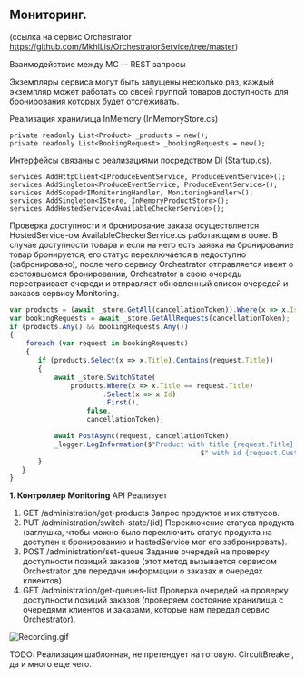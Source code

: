 ## **Мониторинг.**
(ссылка на сервис Orchestrator https://github.com/MkhlLis/OrchestratorService/tree/master)

Взаимодействие между МС -- REST запросы

Экземпляры сервиса могут быть запущены несколько раз, каждый экземпляр может работать со своей группой товаров
доступность для бронирования которых будет отслеживать.

Реализация хранилища InMemory (InMemoryStore.cs)
```
private readonly List<Product> _products = new();
private readonly List<BookingRequest> _bookingRequests = new();
```


Интерфейсы связаны с реализациями посредством DI (Startup.cs).
```
services.AddHttpClient<IProduceEventService, ProduceEventService>();
services.AddSingleton<ProduceEventService, ProduceEventService>();
services.AddScoped<IMonitoringHandler, MonitoringHandler>();
services.AddSingleton<IStore, InMemoryProductStore>();
services.AddHostedService<AvailableCheckerService>();
```


Проверка доступности и бронирование заказа осуществляется HostedService-ом AvailableCheckerService.cs работающим в фоне.
В случае доступности товара и если на него есть заявка на бронирование товар бронируется, его статус переключается в
недоступно (забронировано), после чего сервису Orchestrator отправляется ивент о состоявшемся бронировании,
Orchestrator в свою очередь перестраивает очереди и отправляет обновленный список очередей и заказов сервису Monitoring.
```js
var products = (await _store.GetAll(cancellationToken)).Where(x => x.IsAvailable).ToList();
var bookingRequests = await _store.GetAllRequests(cancellationToken);
if (products.Any() && bookingRequests.Any())
{
    foreach (var request in bookingRequests)
    {
       if (products.Select(x => x.Title).Contains(request.Title))
       {
           await _store.SwitchState(
               products.Where(x => x.Title == request.Title)
                       .Select(x => x.Id)
                       .First(),
                   false,
                   cancellationToken);

           await PostAsync(request, cancellationToken);
           _logger.LogInformation($"Product with title {request.Title} has been booked for a customer" +
                                               $" with id {request.Customers.First().CustomerId}.");
       }
   }
}
```

**1. Контроллер Monitoring**
API Реализует
1. GET /administration/get-products Запрос продуктов и их статусов.
2. PUT /administration/switch-state/{id} Переключение статуса продукта (заглушка, чтобы можно было переключить
   статус продукта на доступен к бронированию и hastedService мог его забронировать).
3. POST /administration/set-queue Задание очередей на проверку доступности позиций заказов (этот метод вызывается
   сервисом Orchestrator для передачи информации о заказах и очередях клиентов).
4. GET /administration/get-queues-list Проверка очередей на проверку доступности позиций заказов (проверяем состояние
   хранилища с очередями клиентов и заказами, которые нам передал сервис Orchestrator).

![Recording.gif](Recording.gif)

TODO: Реализация шаблонная, не претендует на готовую. CircuitBreaker, да и много еще чего. 
